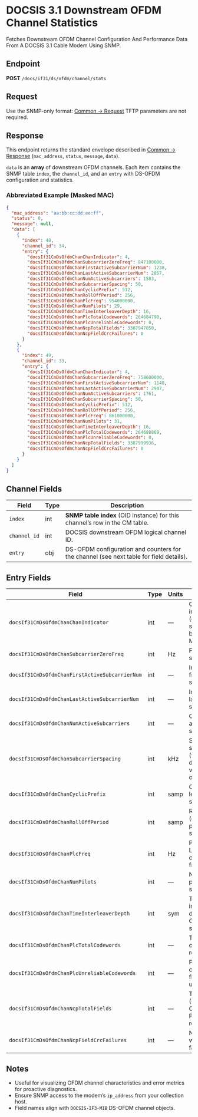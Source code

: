 # DOCSIS 3.1 Downstream OFDM Channel Statistics

Fetches Downstream OFDM Channel Configuration And Performance Data From A DOCSIS 3.1 Cable Modem Using SNMP.

## Endpoint

**POST** `/docs/if31/ds/ofdm/channel/stats`

## Request

Use the SNMP-only format: [Common → Request](../../../common/request.md)
TFTP parameters are not required.

## Response

This endpoint returns the standard envelope described in [Common → Response](../../../common/response.md) (`mac_address`, `status`, `message`, `data`).

`data` is an **array** of downstream OFDM channels. Each item contains the SNMP table `index`, the `channel_id`, and an `entry` with DS-OFDM configuration and statistics.

### Abbreviated Example (Masked MAC)

```json
{
  "mac_address": "aa:bb:cc:dd:ee:ff",
  "status": 0,
  "message": null,
  "data": [
    {
      "index": 48,
      "channel_id": 34,
      "entry": {
        "docsIf31CmDsOfdmChanChanIndicator": 4,
        "docsIf31CmDsOfdmChanSubcarrierZeroFreq": 847100000,
        "docsIf31CmDsOfdmChanFirstActiveSubcarrierNum": 1238,
        "docsIf31CmDsOfdmChanLastActiveSubcarrierNum": 2857,
        "docsIf31CmDsOfdmChanNumActiveSubcarriers": 1583,
        "docsIf31CmDsOfdmChanSubcarrierSpacing": 50,
        "docsIf31CmDsOfdmChanCyclicPrefix": 512,
        "docsIf31CmDsOfdmChanRollOffPeriod": 256,
        "docsIf31CmDsOfdmChanPlcFreq": 954000000,
        "docsIf31CmDsOfdmChanNumPilots": 29,
        "docsIf31CmDsOfdmChanTimeInterleaverDepth": 16,
        "docsIf31CmDsOfdmChanPlcTotalCodewords": 264684790,
        "docsIf31CmDsOfdmChanPlcUnreliableCodewords": 0,
        "docsIf31CmDsOfdmChanNcpTotalFields": 3387947050,
        "docsIf31CmDsOfdmChanNcpFieldCrcFailures": 0
      }
    },
    {
      "index": 49,
      "channel_id": 33,
      "entry": {
        "docsIf31CmDsOfdmChanChanIndicator": 4,
        "docsIf31CmDsOfdmChanSubcarrierZeroFreq": 758600000,
        "docsIf31CmDsOfdmChanFirstActiveSubcarrierNum": 1148,
        "docsIf31CmDsOfdmChanLastActiveSubcarrierNum": 2947,
        "docsIf31CmDsOfdmChanNumActiveSubcarriers": 1761,
        "docsIf31CmDsOfdmChanSubcarrierSpacing": 50,
        "docsIf31CmDsOfdmChanCyclicPrefix": 512,
        "docsIf31CmDsOfdmChanRollOffPeriod": 256,
        "docsIf31CmDsOfdmChanPlcFreq": 861000000,
        "docsIf31CmDsOfdmChanNumPilots": 31,
        "docsIf31CmDsOfdmChanTimeInterleaverDepth": 16,
        "docsIf31CmDsOfdmChanPlcTotalCodewords": 264688869,
        "docsIf31CmDsOfdmChanPlcUnreliableCodewords": 0,
        "docsIf31CmDsOfdmChanNcpTotalFields": 3387999936,
        "docsIf31CmDsOfdmChanNcpFieldCrcFailures": 0
      }
    }
  ]
}
```

## Channel Fields

| Field        | Type | Description                                                                            |
| ------------ | ---- | -------------------------------------------------------------------------------------- |
| `index`      | int  | **SNMP table index** (OID instance) for this channel’s row in the CM table.            |
| `channel_id` | int  | DOCSIS downstream OFDM logical channel ID.                                             |
| `entry`      | obj  | DS-OFDM configuration and counters for the channel (see next table for field details). |

## Entry Fields

| Field                                          | Type | Units | Description                                                      |
| ---------------------------------------------- | ---- | ----- | ---------------------------------------------------------------- |
| `docsIf31CmDsOfdmChanChanIndicator`            | int  | —     | Channel indicator/flags (device-specific bitmask per MIB).       |
| `docsIf31CmDsOfdmChanSubcarrierZeroFreq`       | int  | Hz    | Frequency of subcarrier **0**.                                   |
| `docsIf31CmDsOfdmChanFirstActiveSubcarrierNum` | int  | —     | Index of the first active subcarrier.                            |
| `docsIf31CmDsOfdmChanLastActiveSubcarrierNum`  | int  | —     | Index of the last active subcarrier.                             |
| `docsIf31CmDsOfdmChanNumActiveSubcarriers`     | int  | —     | Count of active subcarriers.                                     |
| `docsIf31CmDsOfdmChanSubcarrierSpacing`        | int  | kHz   | Subcarrier spacing (typical downstream values are 25 or 50 kHz). |
| `docsIf31CmDsOfdmChanCyclicPrefix`             | int  | samp  | Cyclic prefix length in samples.                                 |
| `docsIf31CmDsOfdmChanRollOffPeriod`            | int  | samp  | Roll-off (guard) period in samples.                              |
| `docsIf31CmDsOfdmChanPlcFreq`                  | int  | Hz    | PLC (Physical Link Channel) center frequency.                    |
| `docsIf31CmDsOfdmChanNumPilots`                | int  | —     | Number of pilot subcarriers.                                     |
| `docsIf31CmDsOfdmChanTimeInterleaverDepth`     | int  | sym   | Time interleaver depth in OFDM symbols.                          |
| `docsIf31CmDsOfdmChanPlcTotalCodewords`        | int  | —     | Total PLC codewords received.                                    |
| `docsIf31CmDsOfdmChanPlcUnreliableCodewords`   | int  | —     | PLC codewords flagged as unreliable.                             |
| `docsIf31CmDsOfdmChanNcpTotalFields`           | int  | —     | Total NCP (Next Codeword Pointer) fields received.               |
| `docsIf31CmDsOfdmChanNcpFieldCrcFailures`      | int  | —     | NCP fields with CRC failures.                                    |

## Notes

* Useful for visualizing OFDM channel characteristics and error metrics for proactive diagnostics.
* Ensure SNMP access to the modem’s `ip_address` from your collection host.
* Field names align with `DOCSIS-IF3-MIB` DS-OFDM channel objects.
